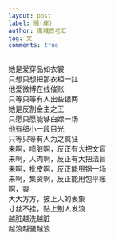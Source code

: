 ```yaml
---
layout: post
label: 骚(痒)
author: 南城百老汇
tag: 文
comments: true
---
```


她是爱穿品如衣裳
<br>只想只想把那衣柜一扛
<br>他爱微博在线催账
<br>只等只等有人出些银两
<br>她是反割金主之王
<br>只愿只愿能够白嫖一场
<br>他有细小一段目光
<br>只等只等有人为之疯狂
<br>来啊，喷脏啊，反正有大把文盲
<br>来啊，人肉啊，反正有大把法盲
<br>来啊，批皮啊，反正能甩锅一场
<br>来啊，集资啊，反正能用包平账
<br>啊，爽
<br>大大方方，披上人的表象
<br>寸丝不挂，贴上别人发浪
<br>越脏越洗越脏
<br>越浪越骚越浪
